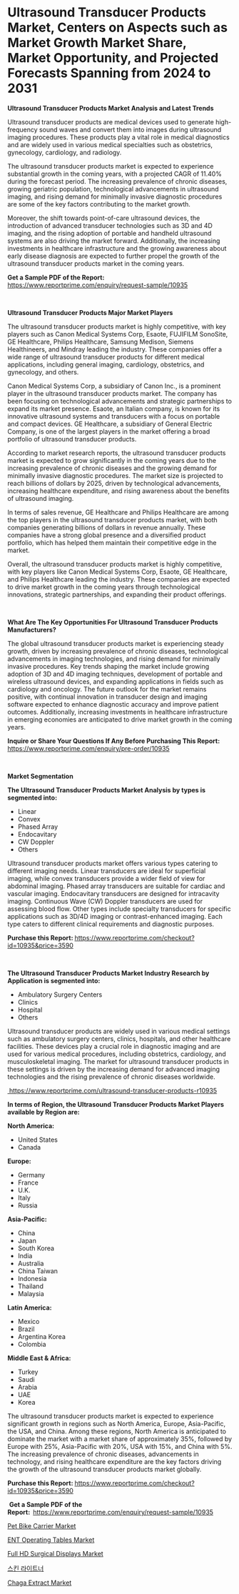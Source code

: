 <p><h1>Ultrasound Transducer Products Market, Centers on Aspects such as Market Growth Market Share, Market Opportunity, and Projected Forecasts Spanning from 2024 to 2031</h1></p><p><strong>Ultrasound Transducer Products Market Analysis and Latest Trends</strong></p>
<p><p>Ultrasound transducer products are medical devices used to generate high-frequency sound waves and convert them into images during ultrasound imaging procedures. These products play a vital role in medical diagnostics and are widely used in various medical specialties such as obstetrics, gynecology, cardiology, and radiology.</p><p>The ultrasound transducer products market is expected to experience substantial growth in the coming years, with a projected CAGR of 11.40% during the forecast period. The increasing prevalence of chronic diseases, growing geriatric population, technological advancements in ultrasound imaging, and rising demand for minimally invasive diagnostic procedures are some of the key factors contributing to the market growth.</p><p>Moreover, the shift towards point-of-care ultrasound devices, the introduction of advanced transducer technologies such as 3D and 4D imaging, and the rising adoption of portable and handheld ultrasound systems are also driving the market forward. Additionally, the increasing investments in healthcare infrastructure and the growing awareness about early disease diagnosis are expected to further propel the growth of the ultrasound transducer products market in the coming years.</p></p>
<p><strong>Get a Sample PDF of the Report:&nbsp;</strong> <a href="https://www.reportprime.com/enquiry/request-sample/10935">https://www.reportprime.com/enquiry/request-sample/10935</a></p>
<p>&nbsp;</p>
<p><strong>Ultrasound Transducer Products Major Market Players</strong></p>
<p><p>The ultrasound transducer products market is highly competitive, with key players such as Canon Medical Systems Corp, Esaote, FUJIFILM SonoSite, GE Healthcare, Philips Healthcare, Samsung Medison, Siemens Healthineers, and Mindray leading the industry. These companies offer a wide range of ultrasound transducer products for different medical applications, including general imaging, cardiology, obstetrics, and gynecology, and others.</p><p>Canon Medical Systems Corp, a subsidiary of Canon Inc., is a prominent player in the ultrasound transducer products market. The company has been focusing on technological advancements and strategic partnerships to expand its market presence. Esaote, an Italian company, is known for its innovative ultrasound systems and transducers with a focus on portable and compact devices. GE Healthcare, a subsidiary of General Electric Company, is one of the largest players in the market offering a broad portfolio of ultrasound transducer products.</p><p>According to market research reports, the ultrasound transducer products market is expected to grow significantly in the coming years due to the increasing prevalence of chronic diseases and the growing demand for minimally invasive diagnostic procedures. The market size is projected to reach billions of dollars by 2025, driven by technological advancements, increasing healthcare expenditure, and rising awareness about the benefits of ultrasound imaging.</p><p>In terms of sales revenue, GE Healthcare and Philips Healthcare are among the top players in the ultrasound transducer products market, with both companies generating billions of dollars in revenue annually. These companies have a strong global presence and a diversified product portfolio, which has helped them maintain their competitive edge in the market.</p><p>Overall, the ultrasound transducer products market is highly competitive, with key players like Canon Medical Systems Corp, Esaote, GE Healthcare, and Philips Healthcare leading the industry. These companies are expected to drive market growth in the coming years through technological innovations, strategic partnerships, and expanding their product offerings.</p></p>
<p>&nbsp;</p>
<p><strong>What Are The Key Opportunities For Ultrasound Transducer Products Manufacturers?</strong></p>
<p><p>The global ultrasound transducer products market is experiencing steady growth, driven by increasing prevalence of chronic diseases, technological advancements in imaging technologies, and rising demand for minimally invasive procedures. Key trends shaping the market include growing adoption of 3D and 4D imaging techniques, development of portable and wireless ultrasound devices, and expanding applications in fields such as cardiology and oncology. The future outlook for the market remains positive, with continual innovation in transducer design and imaging software expected to enhance diagnostic accuracy and improve patient outcomes. Additionally, increasing investments in healthcare infrastructure in emerging economies are anticipated to drive market growth in the coming years.</p></p>
<p><strong>Inquire or Share Your Questions If Any Before Purchasing This Report:</strong> <a href="https://www.reportprime.com/enquiry/pre-order/10935">https://www.reportprime.com/enquiry/pre-order/10935</a></p>
<p>&nbsp;</p>
<p><strong>Market Segmentation</strong></p>
<p><strong>The Ultrasound Transducer Products Market Analysis by types is segmented into:</strong></p>
<p><ul><li>Linear</li><li>Convex</li><li>Phased Array</li><li>Endocavitary</li><li>CW Doppler</li><li>Others</li></ul></p>
<p><p>Ultrasound transducer products market offers various types catering to different imaging needs. Linear transducers are ideal for superficial imaging, while convex transducers provide a wider field of view for abdominal imaging. Phased array transducers are suitable for cardiac and vascular imaging. Endocavitary transducers are designed for intracavity imaging. Continuous Wave (CW) Doppler transducers are used for assessing blood flow. Other types include specialty transducers for specific applications such as 3D/4D imaging or contrast-enhanced imaging. Each type caters to different clinical requirements and diagnostic purposes.</p></p>
<p><strong>Purchase this Report:&nbsp;</strong><a href="https://www.reportprime.com/checkout?id=10935&price=3590">https://www.reportprime.com/checkout?id=10935&price=3590</a></p>
<p>&nbsp;</p>
<p><strong>The Ultrasound Transducer Products Market Industry Research by Application is segmented into:</strong></p>
<p><ul><li>Ambulatory Surgery Centers</li><li>Clinics</li><li>Hospital</li><li>Others</li></ul></p>
<p><p>Ultrasound transducer products are widely used in various medical settings such as ambulatory surgery centers, clinics, hospitals, and other healthcare facilities. These devices play a crucial role in diagnostic imaging and are used for various medical procedures, including obstetrics, cardiology, and musculoskeletal imaging. The market for ultrasound transducer products in these settings is driven by the increasing demand for advanced imaging technologies and the rising prevalence of chronic diseases worldwide.</p></p>
<p><a href="https://www.reportprime.com/ultrasound-transducer-products-r10935">&nbsp;https://www.reportprime.com/ultrasound-transducer-products-r10935</a></p>
<p><strong>In terms of Region, the Ultrasound Transducer Products Market Players available by Region are:</strong></p>
<p>
    <p> <strong> North America: </strong>
        <ul>
            <li>United States</li>
            <li>Canada</li>
        </ul>
        </p> 
    <p> <strong> Europe: </strong>
        <ul>
            <li>Germany</li>
            <li>France</li>
            <li>U.K.</li>
            <li>Italy</li>
            <li>Russia</li>
        </ul>
        </p> 
    <p> <strong> Asia-Pacific: </strong>
        <ul>
            <li>China</li>
            <li>Japan</li>
            <li>South Korea</li>
            <li>India</li>
            <li>Australia</li>
            <li>China Taiwan</li>
            <li>Indonesia</li>
            <li>Thailand</li>
            <li>Malaysia</li>
        </ul>
        </p> 
    <p> <strong> Latin America: </strong>
        <ul>
            <li>Mexico</li>
            <li>Brazil</li>
            <li>Argentina Korea</li>
            <li>Colombia</li>
        </ul>
        </p> 
    <p> <strong> Middle East & Africa: </strong>
        <ul>
            <li>Turkey</li>
            <li>Saudi</li>
            <li>Arabia</li>
            <li>UAE</li>
            <li>Korea</li>
        </ul>
    </p>
    </p>
<p><p>The ultrasound transducer products market is expected to experience significant growth in regions such as North America, Europe, Asia-Pacific, the USA, and China. Among these regions, North America is anticipated to dominate the market with a market share of approximately 35%, followed by Europe with 25%, Asia-Pacific with 20%, USA with 15%, and China with 5%. The increasing prevalence of chronic diseases, advancements in technology, and rising healthcare expenditure are the key factors driving the growth of the ultrasound transducer products market globally.</p></p>
<p><strong>Purchase this Report: </strong><a href="https://www.reportprime.com/checkout?id=10935&price=3590">https://www.reportprime.com/checkout?id=10935&price=3590</a></p>
<p>&nbsp;<strong>Get a Sample PDF of the Report:&nbsp;&nbsp;</strong><a href="https://www.reportprime.com/enquiry/request-sample/10935">https://www.reportprime.com/enquiry/request-sample/10935</a></p>
<p><strong></strong></p>
<p><p><a href="https://issuu.com/reportprime-2/docs/pet-bike-carrier-market-size-2030.pptx">Pet Bike Carrier Market</a></p><p><a href="https://github.com/wwwkeltoum/Market-Research-Report-List-3/blob/main/ent-operating-tables-market.md">ENT Operating Tables Market</a></p><p><a href="https://github.com/joannesouthgate/Market-Research-Report-List-3/blob/main/full-hd-surgical-displays-market.md">Full HD Surgical Displays Market</a></p><p><a href="https://github.com/shade463/Market-Research-Report-List-1/blob/main/347043474726.md">스킨 라이트너</a></p><p><a href="https://issuu.com/reportprime-2/docs/chaga-extract-market-size-2030.pptx">Chaga Extract Market</a></p></p>